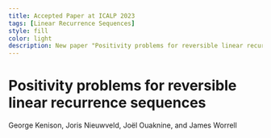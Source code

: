 ```yaml
---
title: Accepted Paper at ICALP 2023
tags: [Linear Recurrence Sequences]
style: fill
color: light
description: New paper "Positivity problems for reversible linear recurrence sequences"
---
```


# Positivity problems for reversible linear recurrence sequences
George Kenison, Joris Nieuwveld, Joël Ouaknine, and James Worrell
